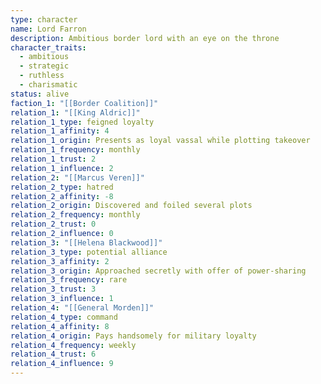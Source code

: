 ```yaml
---
type: character
name: Lord Farron
description: Ambitious border lord with an eye on the throne
character_traits:
  - ambitious
  - strategic
  - ruthless
  - charismatic
status: alive
faction_1: "[[Border Coalition]]"
relation_1: "[[King Aldric]]"
relation_1_type: feigned loyalty
relation_1_affinity: 4
relation_1_origin: Presents as loyal vassal while plotting takeover
relation_1_frequency: monthly
relation_1_trust: 2
relation_1_influence: 2
relation_2: "[[Marcus Veren]]"
relation_2_type: hatred
relation_2_affinity: -8
relation_2_origin: Discovered and foiled several plots
relation_2_frequency: monthly
relation_2_trust: 0
relation_2_influence: 0
relation_3: "[[Helena Blackwood]]"
relation_3_type: potential alliance
relation_3_affinity: 2
relation_3_origin: Approached secretly with offer of power-sharing
relation_3_frequency: rare
relation_3_trust: 3
relation_3_influence: 1
relation_4: "[[General Morden]]"
relation_4_type: command
relation_4_affinity: 8
relation_4_origin: Pays handsomely for military loyalty
relation_4_frequency: weekly
relation_4_trust: 6
relation_4_influence: 9
---
```

